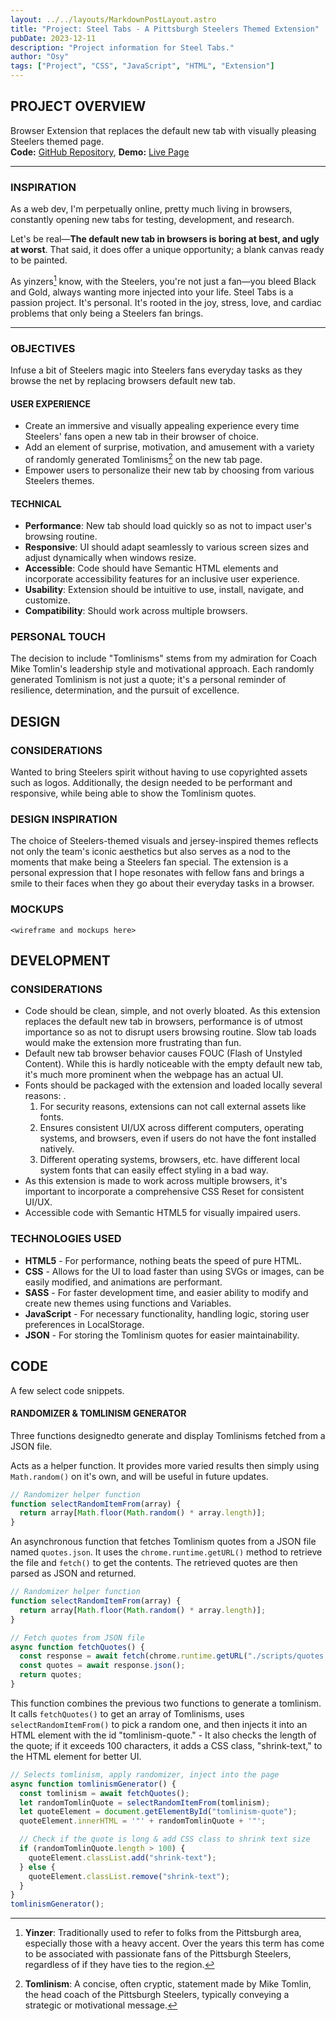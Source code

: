 ```yaml
---
layout: ../../layouts/MarkdownPostLayout.astro
title: "Project: Steel Tabs - A Pittsburgh Steelers Themed Extension"
pubDate: 2023-12-11
description: "Project information for Steel Tabs."
author: "Osy"
tags: ["Project", "CSS", "JavaScript", "HTML", "Extension"]
---
```

## PROJECT OVERVIEW

Browser Extension that replaces the default new tab with visually pleasing Steelers themed page. <br>
**Code:** [GitHub Repository](), **Demo:** [Live Page]()

---

### INSPIRATION
As a web dev, I'm perpetually online, pretty much living in browsers, constantly opening new tabs for testing, development, and research. 

Let's be real—**The default new tab in browsers is boring at best, and ugly at worst**. That said, it does offer a unique opportunity; a blank canvas ready to be painted.

As yinzers[^1] know, with the Steelers, you're not just a fan—you bleed Black and Gold, always wanting more injected into your life. Steel Tabs is a passion project. It's personal. It's rooted in the joy, stress, love, and cardiac problems that only being a Steelers fan brings.

---

### OBJECTIVES
Infuse a bit of Steelers magic into Steelers fans everyday tasks as they browse the net by replacing browsers default new tab.

#### USER EXPERIENCE
- Create an immersive and visually appealing experience every time Steelers' fans open a new tab in their browser of choice.
- Add an element of surprise, motivation, and amusement with a variety of randomly generated Tomlinisms[^2] on the new tab page.
- Empower users to personalize their new tab by choosing from various Steelers themes.

#### TECHNICAL
- **Performance**: New tab should load quickly so as not to impact user's browsing routine.
- **Responsive**: UI should adapt seamlessly to various screen sizes and adjust dynamically when windows resize.
- **Accessible**: Code should have Semantic HTML elements and incorporate accessibility features for an inclusive user experience.
- **Usability**: Extension should be intuitive to use, install, navigate, and customize.
- **Compatibility**: Should work across multiple browsers.

### PERSONAL TOUCH
The decision to include "Tomlinisms" stems from my admiration for Coach Mike Tomlin's leadership style and motivational approach. Each randomly generated Tomlinism is not just a quote; it's a personal reminder of resilience, determination, and the pursuit of excellence.

## DESIGN

### CONSIDERATIONS
Wanted to bring Steelers spirit without having to use copyrighted assets such as logos. Additionally, the design needed to be performant and responsive, while being able to show the Tomlinism quotes. 

### DESIGN INSPIRATION
The choice of Steelers-themed visuals and jersey-inspired themes reflects not only the team's iconic aesthetics but also serves as a nod to the moments that make being a Steelers fan special. The extension is a personal expression that I hope resonates with fellow fans and brings a smile to their faces when they go about their everyday tasks in a browser.

### MOCKUPS
`<wireframe and mockups here>`

## DEVELOPMENT

### CONSIDERATIONS
- Code should be clean, simple, and not overly bloated. As this extension replaces the default new tab in browsers, performance is of utmost importance so as not to disrupt users browsing routine. Slow tab loads would make the extension more frustrating than fun. 
- Default new tab browser behavior causes FOUC (Flash of Unstyled Content). While this is hardly noticeable with the empty default new tab, it's much more prominent when the webpage has an actual UI.  
- Fonts should be packaged with the extension and loaded locally several reasons: .
	1. For security reasons, extensions can not call external assets like fonts.
	2. Ensures consistent UI/UX across different computers, operating systems, and browsers, even if users do not have the font installed natively.
	3. Different operating systems, browsers, etc. have different local system fonts that can easily effect styling in a bad way.
- As this extension is made to work across multiple browsers, it's important to incorporate a comprehensive CSS Reset for consistent UI/UX.
- Accessible code with Semantic HTML5 for visually impaired users.

### TECHNOLOGIES USED
- **HTML5** - For performance, nothing beats the speed of pure HTML.
- **CSS** - Allows for the UI to load faster than using SVGs or images, can be easily modified, and animations are performant. 
- **SASS** - For faster development time, and easier ability to modify and create new themes using functions and Variables.
- **JavaScript** - For necessary functionality, handling logic, storing user preferences in LocalStorage.
- **JSON** - For storing the Tomlinism quotes for easier maintainability. 

## CODE
A few select code snippets.

#### RANDOMIZER & TOMLINISM GENERATOR
Three functions designedto generate and display Tomlinisms fetched from a JSON file. 

Acts as a helper function. It provides more varied results then simply using `Math.random()` on it's own, and will be useful in future updates. 

```js
// Randomizer helper function
function selectRandomItemFrom(array) {
  return array[Math.floor(Math.random() * array.length)];
}
```



An asynchronous function that fetches Tomlinism quotes from a JSON file named `quotes.json`. It uses the `chrome.runtime.getURL()` method to retrieve the file and `fetch()` to get the contents. The retrieved quotes are then parsed as JSON and returned.

```js
// Randomizer helper function
function selectRandomItemFrom(array) {
  return array[Math.floor(Math.random() * array.length)];
}

// Fetch quotes from JSON file
async function fetchQuotes() {
  const response = await fetch(chrome.runtime.getURL("./scripts/quotes.json"));
  const quotes = await response.json();
  return quotes;
}
```


This function combines the previous two functions to generate a tomlinism. It calls `fetchQuotes()` to get an array of Tomlinisms, uses `selectRandomItemFrom()` to pick a random one, and then injects it into an HTML element with the id "tomlinism-quote." 
	- It also checks the length of the quote; if it exceeds 100 characters, it adds a CSS class, "shrink-text," to the HTML element for better UI.

```js
// Selects tomlinism, apply randomizer, inject into the page
async function tomlinismGenerator() {
  const tomlinism = await fetchQuotes();
  let randomTomlinQuote = selectRandomItemFrom(tomlinism);
  let quoteElement = document.getElementById("tomlinism-quote");
  quoteElement.innerHTML = '"' + randomTomlinQuote + '"';

  // Check if the quote is long & add CSS class to shrink text size
  if (randomTomlinQuote.length > 100) {
    quoteElement.classList.add("shrink-text");
  } else {
    quoteElement.classList.remove("shrink-text");
  }
}
tomlinismGenerator();
```

[^1]: **Yinzer**: Traditionally used to refer to folks from the Pittsburgh area, especially those with a heavy accent. Over the years this term has come to be associated with passionate fans of the Pittsburgh Steelers, regardless of if they have ties to the region. 
[^2]: **Tomlinism**: A concise, often cryptic, statement made by Mike Tomlin, the head coach of the Pittsburgh Steelers, typically conveying a strategic or motivational message.
